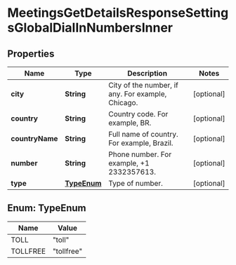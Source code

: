 

# MeetingsGetDetailsResponseSettingsGlobalDialInNumbersInner


## Properties

| Name | Type | Description | Notes |
|------------ | ------------- | ------------- | -------------|
|**city** | **String** | City of the number, if any. For example, Chicago. |  [optional] |
|**country** | **String** | Country code. For example, BR. |  [optional] |
|**countryName** | **String** | Full name of country. For example, Brazil. |  [optional] |
|**number** | **String** | Phone number. For example, +1 2332357613. |  [optional] |
|**type** | [**TypeEnum**](#TypeEnum) | Type of number.  |  [optional] |



## Enum: TypeEnum

| Name | Value |
|---- | -----|
| TOLL | &quot;toll&quot; |
| TOLLFREE | &quot;tollfree&quot; |



